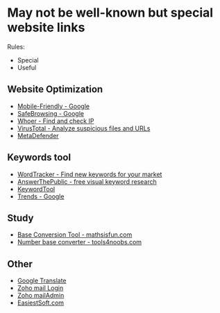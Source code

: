 May not be well-known but special website links
====

Rules:

- Special
- Useful

Website Optimization
-----

- [Mobile-Friendly - Google](https://search.google.com/test/mobile-friendly)
- [SafeBrowsing - Google](https://transparencyreport.google.com/safe-browsing/search?url=http:%2F%2Fwww.easiestsoft.com)
- [Whoer - Find and check IP](https://whoer.net/#extended)
- [VirusTotal - Analyze suspicious files and URLs](https://www.virustotal.com/gui/home/upload)
- [MetaDefender](https://metadefender.opswat.com/)

Keywords tool
-----

- [WordTracker - Find new keywords for your market](https://www.wordtracker.com)
- [AnswerThePublic - free visual keyword research](https://answerthepublic.com/)
- [KeywordTool](https://keywordtool.io/)
- [Trends - Google](https://trends.google.com/trends/?geo=US)

Study
----

- [Base Conversion Tool - mathsisfun.com](https://www.mathsisfun.com/numbers/convert-base.php)
- [Number base converter  - tools4noobs.com](https://www.tools4noobs.com/online_tools/base_convert/)

Other
----

- [Google Translate](https://translate.google.com/)
- [Zoho mail Login](https://www.zoho.com/mail/login.html)
- [Zoho mailAdmin](https://mailadmin.zoho.com/cpanel/index.do)
- [EasiestSoft.com](https://easiestsoft.com/)